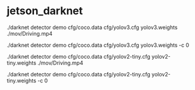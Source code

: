 # jetson_darknet

./darknet detector demo cfg/coco.data cfg/yolov3.cfg yolov3.weights ./mov/Driving.mp4 

./darknet detector demo cfg/coco.data cfg/yolov3.cfg yolov3.weights -c 0

./darknet detector demo cfg/coco.data cfg/yolov2-tiny.cfg yolov2-tiny.weights ./mov/Driving.mp4 

./darknet detector demo cfg/coco.data cfg/yolov2-tiny.cfg yolov2-tiny.weights -c 0
